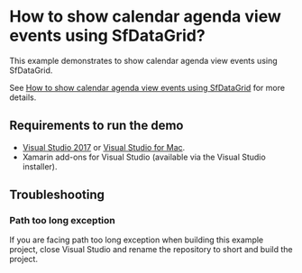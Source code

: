 # How to show calendar agenda view events using SfDataGrid?

This example demonstrates to show calendar agenda view events using SfDataGrid.

See [How to show calendar agenda view events using SfDataGrid](https://www.syncfusion.com/kb/10323/how-to-show-the-calendar-agenda-view-events-using-sfdatagrid-in-xamarin-forms) for more details.

## <a name="requirements-to-run-the-demo"></a>Requirements to run the demo ##

* [Visual Studio 2017](https://visualstudio.microsoft.com/downloads/) or [Visual Studio for Mac](https://visualstudio.microsoft.com/vs/mac/).
* Xamarin add-ons for Visual Studio (available via the Visual Studio installer).

## <a name="troubleshooting"></a>Troubleshooting ##
### Path too long exception
If you are facing path too long exception when building this example project, close Visual Studio and rename the repository to short and build the project.

